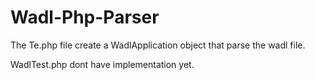 Wadl-Php-Parser
===============
The Te.php file create a WadlApplication object that parse the wadl file.

WadlTest.php dont have implementation yet.
